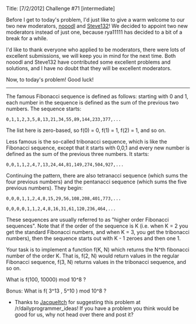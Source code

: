 Title: [7/2/2012] Challenge #71 [intermediate]

Before I get to today's problem, I'd just like to give a warm welcome to our two new moderators, [nooodl](http://www.reddit.com/user/nooodl) and [Steve132](http://www.reddit.com/user/Steve132)! We decided to appoint two new moderators instead of just one, because rya11111 has decided to a bit of a break for a while.

I'd like to thank everyone who applied to be moderators, there were lots of excellent submissions, we will keep you in mind for the next time. Both nooodl and Steve132 have contributed some excellent problems and solutions, and I have no doubt that they will be excellent moderators. 

Now, to today's problem! Good luck!

***

The famous Fibonacci sequence is defined as follows: starting with 0 and 1, each number in the sequence is defined as the sum of the previous two numbers. The sequence starts:

    0,1,1,2,3,5,8,13,21,34,55,89,144,233,377,...

The list here is zero-based, so f(0) = 0, f(1) = 1, f(2) = 1, and so on.

Less famous is the so-called tribonacci sequence, which is like the Fibonacci sequence, except that it starts with 0,0,1 and every new number is defined as the sum of the previous three numbers. It starts:

    0,0,1,1,2,4,7,13,24,44,81,149,274,504,927,...
    
Continuing the pattern, there are also tetranacci sequence (which sums the four previous numbers) and the pentanacci sequence (which sums the five previous numbers). They begin:

    0,0,0,1,1,2,4,8,15,29,56,108,208,401,773,...

    0,0,0,0,1,1,2,4,8,16,31,61,120,236,464,...
    
These sequences are usually referred to as "higher order Fibonacci sequences". Note that if the order of the sequence is K (i.e. when K = 2 you get the standard Fibonacci numbers, and when K = 3, you get the tribonacci numbers), then the sequence starts out with K - 1 zeroes and then one 1.

Your task is to implement a function f(K, N) which returns the N^th fibonacci number of the order K. That is, f(2, N) would return values in the regular Fibonacci sequence, f(3, N) returns values in the tribonacci sequence, and so on. 

What is f(100, 10000) mod 10^8 ?

Bonus: What is f( 3^13 , 5^10 ) mod 10^8 ?


* Thanks to [JacqueItch](http://www.reddit.com/user/JacqueItch) for suggesting this problem at /r/dailyprogrammer_ideas! If you have a problem you think would be good for us, why not head over there and post it?
